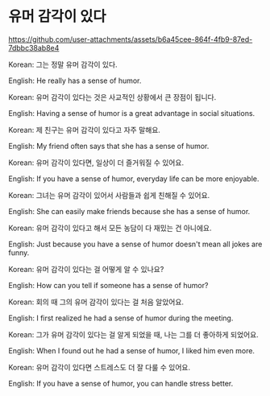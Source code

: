 # 유머 감각이 있다

https://github.com/user-attachments/assets/b6a45cee-864f-4fb9-87ed-7dbbc38ab8e4

Korean: 그는 정말 유머 감각이 있다.

English: He really has a sense of humor.


Korean: 유머 감각이 있다는 것은 사교적인 상황에서 큰 장점이 됩니다.

English: Having a sense of humor is a great advantage in social situations.


Korean: 제 친구는 유머 감각이 있다고 자주 말해요.

English: My friend often says that she has a sense of humor.


Korean: 유머 감각이 있다면, 일상이 더 즐거워질 수 있어요.

English: If you have a sense of humor, everyday life can be more enjoyable.


Korean: 그녀는 유머 감각이 있어서 사람들과 쉽게 친해질 수 있어요.

English: She can easily make friends because she has a sense of humor.


Korean: 유머 감각이 있다고 해서 모든 농담이 다 재밌는 건 아니에요.

English: Just because you have a sense of humor doesn't mean all jokes are funny.


Korean: 유머 감각이 있다는 걸 어떻게 알 수 있나요?

English: How can you tell if someone has a sense of humor?


Korean: 회의 때 그의 유머 감각이 있다는 걸 처음 알았어요.

English: I first realized he had a sense of humor during the meeting.


Korean: 그가 유머 감각이 있다는 걸 알게 되었을 때, 나는 그를 더 좋아하게 되었어요.

English: When I found out he had a sense of humor, I liked him even more.


Korean: 유머 감각이 있다면 스트레스도 더 잘 다룰 수 있어요.

English: If you have a sense of humor, you can handle stress better.
